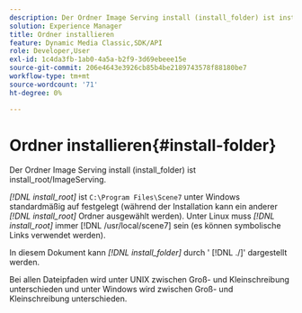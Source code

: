 ```yaml
---
description: Der Ordner Image Serving install (install_folder) ist install_root/ImageServing.
solution: Experience Manager
title: Ordner installieren
feature: Dynamic Media Classic,SDK/API
role: Developer,User
exl-id: 1c4da3fb-1ab0-4a5a-b2f9-3d69ebeee15e
source-git-commit: 206e4643e3926cb85b4be2189743578f88180be7
workflow-type: tm+mt
source-wordcount: '71'
ht-degree: 0%

---
```


# Ordner installieren{#install-folder}

Der Ordner Image Serving install (install_folder) ist install_root/ImageServing.

*[!DNL install_root]* ist  `C:\Program Files\Scene7` unter Windows standardmäßig auf festgelegt (während der Installation kann ein anderer  *[!DNL install_root]* Ordner ausgewählt werden). Unter Linux muss *[!DNL install_root]* immer [!DNL /usr/local/scene7] sein (es können symbolische Links verwendet werden).

In diesem Dokument kann *[!DNL install_folder]* durch &#39; [!DNL ./]&#39; dargestellt werden.

Bei allen Dateipfaden wird unter UNIX zwischen Groß- und Kleinschreibung unterschieden und unter Windows wird zwischen Groß- und Kleinschreibung unterschieden.
